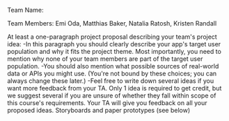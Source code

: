 Team Name: 

Team Members: Emi Oda, Matthias Baker, Natalia Ratosh, Kristen Randall


At least a one-paragraph project proposal describing your team's project idea:
-In this paragraph you should clearly describe your app's target user population and why it fits the project theme. Most importantly, you need to mention why none of your team members are part of the target user population.
-You should also mention what possible sources of real-world data or APIs you might use. (You're not bound by these choices; you can always change these later.)
-Feel free to write down several ideas if you want more feedback from your TA. Only 1 idea is required to get credit, but we suggest several if you are unsure of whether they fall within scope of this course's requirements. Your TA will give you feedback on all your proposed ideas.
Storyboards and paper prototypes (see below)
